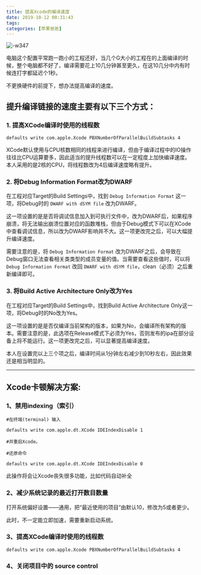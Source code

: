 ```yaml
---
title: 提高Xcode的编译速度
date: 2019-10-12 00:31:43
tags:
categories: [苹果爸爸]
---
```


![-w347](http://note.huyangjie.cn/media/15708608924822/15708610252156.jpg)

电脑这个配置平常跑一跑小的工程还好，当几个G大小的工程在的上面编译的时候，整个电脑都不好了，编译需要花上10几分钟甚至更久，在这10几分中内有时候连打字都延迟个1秒。

不更换硬件的前提下，想办法提高编译的速度。

<!-- more -->

## 提升编译链接的速度主要有以下三个方式：

### 1. 提高XCode编译时使用的线程数

```
defaults write com.apple.Xcode PBXNumberOfParallelBuildSubtasks 4
```

XCode默认使用与CPU核数相同的线程来进行编译，但由于编译过程中的IO操作往往比CPU运算要多，因此适当的提升线程数可以在一定程度上加快编译速度。本人采用的是2核的CPU，将线程数改为4后编译速度略有提升。

### 2. 将Debug Information Format改为DWARF
在工程对应Target的Build Settings中，找到 `Debug Information Format` 这一项，将Debug时的 `DWARF with dSYM file` 改为DWARF。

这一项设置的是是否将调试信息加入到可执行文件中，改为DWARF后，如果程序崩溃，将无法输出崩溃位置对应的函数堆栈，但由于Debug模式下可以在XCode中查看调试信息，所以改为DWARF影响并不大。这一项更改完之后，可以大幅提升编译速度。

需要注意的是，将 `Debug Information Format` 改为DWARF之后，会导致在Debug窗口无法查看相关类类型的成员变量的值。当需要查看这些值时，可以将 `Debug Information Format` 改回 `DWARF with dSYM file`，clean（必须）之后重新编译即可。

### 3. 将Build Active Architecture Only改为Yes
在工程对应Target的Build Settings中，找到Build Active Architecture Only这一项，将Debug时的No改为Yes。

这一项设置的是是否仅编译当前架构的版本，如果为No，会编译所有架构的版本。需要注意的是，此选项在Release模式下必须为Yes，否则发布的ipa在部分设备上将不能运行。这一项更改完之后，可以显著提高编译速度。

本人在设置完以上三个项之后，编译时间从1分钟左右减少到10秒左右，因此效果还是相当明显的。

----

## Xcode卡顿解决方案:
### 1、禁用indexing（索引）
```
#在终端(terminal) 输入

defaults write com.apple.dt.XCode IDEIndexDisable 1

#并重启Xcode。

#还原命令

defaults write com.apple.dt.XCode IDEIndexDisable 0
```

此操作将会让Xcode丧失很多功能，比如代码自动补全

### 2、减少系统记录的最近打开数目数量
打开系统偏好设置——通用，把“最近使用的项目”由默认10，修改为5或者更少。

此时，不一定能立即加速，需要重新启动系统。

### 3、提高XCode编译时使用的线程数

```
defaults write com.apple.Xcode PBXNumberOfParallelBuildSubtasks 4
```

### 4、关闭项目中的 source control
